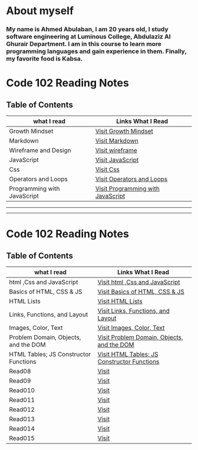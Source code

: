 
# About myself

### **My name is Ahmed Abulaban, I am 20 years old, I study software engineering at Luminous College, Abdulaziz Al Ghurair Department. I am in this course to learn more programming languages and gain experience in them. Finally, my favorite food is Kabsa.**


# Code 102 Reading Notes

## Table of Contents

| what I read | Links What I Read |
| --- | ----------- |
| Growth Mindset | [Visit Growth Mindset](https://ahmad-abulaban.github.io/Reading-notes/code-102-reading-notes/growthMindset) |
| Markdown | [Visit Markdown](https://ahmad-abulaban.github.io/Reading-notes/code-102-reading-notes/Read01) |
| Wireframe and Design | [Visit wireframe](https://ahmad-abulaban.github.io/Reading-notes/code-102-reading-notes/Read03) |
| JavaScript | [Visit JavaScript](https://ahmad-abulaban.github.io/Reading-notes/code-102-reading-notes/Read04) |
| Css | [Visit Css](https://ahmad-abulaban.github.io/Reading-notes/code-102-reading-notes/Read06) |
| Operators and Loops | [Visit Operators and Loops](https://ahmad-abulaban.github.io/Reading-notes/code-102-reading-notes/Read05) |
| Programming with JavaScript | [Visit Programming with JavaScript](https://ahmad-abulaban.github.io/Reading-notes/code-102-reading-notes/Read07) |

***
---


# Code 102 Reading Notes

## Table of Contents

| what I read | Links What I Read |
| --- | ----------- |
| html ,Css and JavaScript  | [Visit html ,Css and JavaScript](https://ahmad-abulaban.github.io/Reading-notes/code-201-reading-notes/class01) |
| Basics of HTML, CSS & JS | [Visit Basics of HTML, CSS & JS ](https://ahmad-abulaban.github.io/Reading-notes/code-201-reading-notes/class02) |
| HTML Lists | [Visit HTML Lists ](https://ahmad-abulaban.github.io/Reading-notes/code-201-reading-notes/class03) |
| Links, Functions, and Layout | [Visit Links, Functions, and Layout ](https://ahmad-abulaban.github.io/Reading-notes/code-201-reading-notes/class04) |
| Images, Color, Text | [Visit Images, Color, Text ](https://ahmad-abulaban.github.io/Reading-notes/code-201-reading-notes/class05) |
| Problem Domain, Objects, and the DOM | [Visit Problem Domain, Objects, and the DOM ](https://ahmad-abulaban.github.io/Reading-notes/code-201-reading-notes/class06) |
| HTML Tables; JS Constructor Functions | [Visit HTML Tables; JS Constructor Functions ](https://ahmad-abulaban.github.io/Reading-notes/code-201-reading-notes/class07) |
| Read08 | [Visit ]() |
| Read09 | [Visit ]() |
| Read010 | [Visit ]() |
| Read011 | [Visit ]() |
| Read012 | [Visit ]() |
| Read013 | [Visit ]() |
| Read014 | [Visit ]() |
| Read015 | [Visit ]() |
